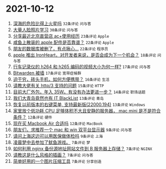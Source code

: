 # 2021-10-12

1. [深海的危险比得上火星吗](https://www.v2ex.com/t/807210) `32条评论` `问与答`
1. [大量人脸照片学习](https://www.v2ex.com/t/807214) `30条评论` `问与答`
1. [分享最近北京直营店 ac+使用经历](https://www.v2ex.com/t/807236) `23条评论` `Apple`
1. [咸鱼上散装的 apple 配件是否靠谱？](https://www.v2ex.com/t/807234) `22条评论` `Apple`
1. [朋友的数据库被删了，有点揪心...](https://www.v2ex.com/t/807226) `22条评论` `程序员`
1. [apple 推出 IronHeart，对开发者来说，是否会成为下一个机会？](https://www.v2ex.com/t/807191) `18条评论` `问与答`
1. [行车记录仪的 h264 和 h265 编码的视频大小为何一样?](https://www.v2ex.com/t/807217) `17条评论` `问与答`
1. [Bitwarden 被墙](https://www.v2ex.com/t/807213) `17条评论` `宽带症候群`
1. [迫于穷，砖头手机，如何方便携带？](https://www.v2ex.com/t/807202) `16条评论` `生活`
1. [请教大佬有关 http/3 支持的问题](https://www.v2ex.com/t/807196) `15条评论` `HTTP`
1. [目前大厂外包，年入 35W。有没有办法更进一步？](https://www.v2ex.com/t/807238) `14条评论` `职场话题`
1. [我们大青岛竟然也有 IT BlackList](https://www.v2ex.com/t/807208) `13条评论` `青岛`
1. [恢复以前版本的右键菜单, 支持最新版(22000.194)](https://www.v2ex.com/t/807197) `13条评论` `Windows`
1. [家里放个低功耗 CPU 足够体积不大且安静的服务器， mac mini 是不是符合条件？](https://www.v2ex.com/t/807240) `12条评论` `硬件`
1. [现在买 Macbook Air 合适吗](https://www.v2ex.com/t/807222) `12条评论` `MacBook`
1. [朋友们，求推荐一个 mac 和 win 双平台显示器](https://www.v2ex.com/t/807218) `9条评论` `问与答`
1. [请问上海这边可以用医保做体检吗](https://www.v2ex.com/t/807205) `9条评论` `上海`
1. [凌晨梦中去参加了鱿鱼游戏。](https://www.v2ex.com/t/807229) `7条评论` `梦`
1. [如何利用 nginx 备份源地址网站文件到 B 服务器上存储？](https://www.v2ex.com/t/807224) `7条评论` `NGINX`
1. [请教这是什么风格的插画？](https://www.v2ex.com/t/807209) `7条评论` `问与答`
1. [简单好用的一个图片压缩工具](https://www.v2ex.com/t/807207) `7条评论` `分享创造`
